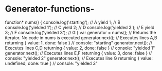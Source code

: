 # Generator-functions-
 
function* nums() {
 console.log('starting'); // A
 yield 1; // B
 console.log('yielded 1'); // C
 yield 2; // D
 console.log('yielded 2'); // E
 yield 3; // F
 console.log('yielded 3'); // G
}
var generator = nums(); // Returns the iterator. No code in nums is executed
generator.next(); // Executes lines A,B returning { value: 1, done: false }
// console: "starting"
generator.next(); // Executes lines C,D returning { value: 2, done: false }
// console: "yielded 1"
generator.next(); // Executes lines E,F returning { value: 3, done: false }
// console: "yielded 2"
generator.next(); // Executes line G returning { value: undefined, done: true }
// console: "yielded 3"
